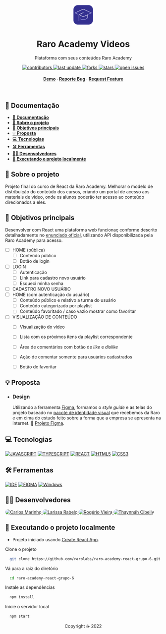 <div align="center">

  <img src="public/assets/favicon.png" alt="logo" width="70" height="auto" />
  <h1>Raro Academy Videos</h1>
  
  <p>
    Plataforma com seus conteúdos Raro Academy
  </p>

<!-- Badges -->
<p>
  <a href="https://github.com/rarolabs/raro-academy-react-grupo-6/graphs/contributors">
    <img src="https://img.shields.io/github/contributors/laripeanuts/raro-academy-videos" alt="contributors" />
  </a>
  <a href="">
    <img src="https://img.shields.io/github/last-commit/laripeanuts/raro-academy-videos" alt="last update" />
  </a>
  <a href="https://github.com/rarolabs/raro-academy-react-grupo-6/network/members">
    <img src="https://img.shields.io/github/forks/laripeanuts/raro-academy-videos" alt="forks" />
  </a>
  <a href="https://github.com/rarolabs/raro-academy-react-grupo-6/stargazers">
    <img src="https://img.shields.io/github/stars/laripeanuts/raro-academy-videos" alt="stars" />
  </a>
  <a href="https://github.com/rarolabs/raro-academy-react-grupo-6/issues/">
    <img src="https://img.shields.io/github/issues/laripeanuts/raro-academy-videos" alt="open issues" />
  </a>
</p>

<h4>
    <a href="#">Demo</a>
  <span> · </span>
    <a href="https://github.com/rarolabs/raro-academy-react-grupo-6/issues/">Reporte Bug</a>
  <span> · </span>
    <a href="https://github.com/rarolabs/raro-academy-react-grupo-6/issues/">Request Feature</a>
  </h4>
</div>

<br />

<!-- Table of Contents -->

## 📔 **Documentação**

- [📔 **Documentação**](#-documentação)
- [🌟 **Sobre o projeto**](#-sobre-o-projeto)
- [🎯 **Objetivos principais**](#-objetivos-principais)
- [💡 **Proposta**](#-proposta)
- [💻 **Tecnologias**](#-tecnologias)
- [🛠️ **Ferramentas**](#️-ferramentas)
- [🤼‍♂️ **Desenvolvedores**](#️-desenvolvedores)
- [🤖 **Executando o projeto localmente**](#-executando-o-projeto-localmente)


<!-- About the Project -->

## 🌟 **Sobre o projeto**

Projeto final do curso de React da Raro Academy. Melhorar o modelo de distribuição do conteúdo dos cursos, criando um portal de acesso aos materiais de vídeo, onde os alunos poderão ter acesso ao conteúdo direcionados a eles.

## 🎯 **Objetivos principais**

Desenvolver com React uma plataforma web funcionaç conforme descrito detalhadamente no [enunciado oficial](enunciado.md), utilizando API disponibilizada pela Raro Academy para acesso.

- [ ] HOME (pública)
  - [ ] Conteúdo público
  - [ ] Botão de login
- [ ] LOGIN
  - [ ] Autenticação
  - [ ] Link para cadastro novo usuário
  - [ ] Esqueci minha senha
- [ ] CADASTRO NOVO USUÁRIO
- [ ] HOME (com autenticação do usuário)
  - [ ] Conteúdo público e relativo a turma do usuário
  - [ ] Conteúdo categorizado por playlist
  - [ ] Conteúdo favoritado / caso vazio mostrar como favoritar
- [ ] VISUALIZAÇÃO DE CONTEÚDO
  - [ ] Visualização do vídeo
  - [ ] Lista com os próximos itens da playlist correspondente
  - [ ] Área de comentários com botão de *like* e *dislike*
  - [ ] Ação de comentar somente para usuários cadastrados
  - [ ] Botão de favoritar


<!--
## 🥳 App
<p align="left">
  <img src="" alt="start" width="250">

</p>

> the app states -->
## 💡 **Proposta**
<!-- TODO -->

  - ### Design
    Utilizando a ferramenta [Figma](https://www.figma.com/), formamos o *style guide* e as telas do projeto baseado no [pacote de identidade visual](https://drive.google.com/drive/folders/1rDGwAET7yZ1oBXrYe5Ru-p0h_tU6w5Ds) que recebemos da Raro e em cima do estudo feito sobre a forma que a empresa se apresenta na internet. 🔗 [Projeto Figma](https://www.figma.com/file/rPQ9yleOpcl9V2SIyUlSQ3/Telas?node-id=3%3A2). 

## 💻 **Tecnologias**

[![JAVASCRIPT](https://img.shields.io/badge/JavaScript-F7DF1E?style=for-the-badge&logo=javascript&logoColor=black)](https://developer.mozilla.org/pt-BR/docs/Web/JavaScript)
[![TYPESCRIPT](https://img.shields.io/badge/TypeScript-007ACC?style=for-the-badge&logo=typescript&logoColor=white)](https://www.typescriptlang.org/)
[![REACT](https://img.shields.io/badge/React-61DAFB?style=for-the-badge&logo=react&logoColor=black)](https://https://reactjs.org/)
[![HTML5](https://img.shields.io/badge/HTML5-E34F26?style=for-the-badge&logo=html5&logoColor=white)](https://developer.mozilla.org/pt-BR/docs/Web/HTML)
[![CSS3](https://img.shields.io/badge/CSS3-1572B6?style=for-the-badge&logo=css3&logoColor=white)](https://developer.mozilla.org/pt-BR/docs/Web/CSS)

## 🛠️ **Ferramentas**

[![IDE](https://img.shields.io/badge/Visual_studio_code-0078D4?style=for-the-badge&logo=visual%20studio%20code&logoColor=white)](https://code.visualstudio.com/)
[![FIGMA](https://img.shields.io/badge/Figma-F76E5F?style=for-the-badge&logo=figma&logoColor=white)](https://www.figma.com/)
[![Windows](https://img.shields.io/badge/Windows-0078D6?style=for-the-badge&logo=windows&logoColor=white)](https://www.microsoft.com/pt-br/windows/get-windows-10)

## 🤼‍♂️ **Desenvolvedores**

<p>
<a href="https://github.com/ICarlosMarinho">
  <img src="https://avatars.githubusercontent.com/u/28425237?v=4" width=50 style="border-radius:20px" alt="Carlos Marinho"/>
</a>
<a href="https://github.com/laripeanuts">
  <img src="https://avatars.githubusercontent.com/u/6993140?v=4" width=50 style="border-radius:20px" alt="Larissa Rabelo"/>
</a>
<a href="https://github.com/Rogerio0Vieira">
  <img src="https://avatars.githubusercontent.com/u/43701289?v=4" width=50 style="border-radius:20px" alt="Rogério Vieira"/>
</a>
<a href="https://github.com/Thaynnah">
  <img src="https://avatars.githubusercontent.com/u/95942656?v=4" width=50 style="border-radius:20px" alt="	Thaynnáh Cibelly"/>
</a>

</p>

## 🤖 **Executando o projeto localmente**

- Projeto iniciado usando [Create React App](https://github.com/facebook/create-react-app).

Clone o projeto

```bash
  git clone https://github.com/rarolabs/raro-academy-react-grupo-6.git
```

Vá para a raiz do diretório

```bash
  cd raro-academy-react-grupo-6
```

Instale as dependências

```bash
  npm install
```

Inicie o servidor local

```bash
  npm start
```

<p align="center">Copyright ☕ 2022